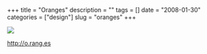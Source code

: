 +++
title = "Oranges"
description = ""
tags = []
date = "2008-01-30"
categories = ["design"]
slug = "oranges"
+++


 

  <div id="screens-thumbs" class="clearfix">
    <div class="txt-center" id="design-submission"><a href="http://o.rang.es/"><img id='bluga-thumbnail-1031' class='bluga-thumbnail large' src='/media/bluga/
wt47f281d11c271_0.jpg'/></a></div>  
  </div>   
<p><a href="http://o.rang.es/">http://o.rang.es</a></p>




